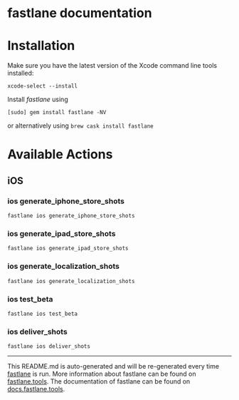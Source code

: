 fastlane documentation
================
# Installation

Make sure you have the latest version of the Xcode command line tools installed:

```
xcode-select --install
```

Install _fastlane_ using
```
[sudo] gem install fastlane -NV
```
or alternatively using `brew cask install fastlane`

# Available Actions
## iOS
### ios generate_iphone_store_shots
```
fastlane ios generate_iphone_store_shots
```

### ios generate_ipad_store_shots
```
fastlane ios generate_ipad_store_shots
```

### ios generate_localization_shots
```
fastlane ios generate_localization_shots
```

### ios test_beta
```
fastlane ios test_beta
```

### ios deliver_shots
```
fastlane ios deliver_shots
```


----

This README.md is auto-generated and will be re-generated every time [fastlane](https://fastlane.tools) is run.
More information about fastlane can be found on [fastlane.tools](https://fastlane.tools).
The documentation of fastlane can be found on [docs.fastlane.tools](https://docs.fastlane.tools).

